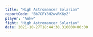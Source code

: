 ```yaml
---
title: "High Astromancer Solarian"
reportCode: "Bb7CFY8H2wvRK6yZ"
player: "Ankw"
fight: "High Astromancer Solarian"
date: 2021-10-27T18:44:38.310000+00:00
---
```

